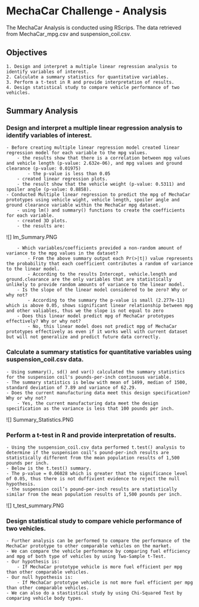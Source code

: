 # MechaCar Challenge - Analysis
The MechaCar Analysis is conducted using RScrips. The data retrieved from MechaCar_mpg.csv and suspension_coil.csv.
## Objectives
	1. Design and interpret a multiple linear regression analysis to identify variables of interest.
	2. Calculate a summary statistics for quantitative variables.
	3. Perform a t-test in R and provide interpretation of results.
	4. Design statistical study to compare vehicle performance of two vehicles.

## Summary Analysis
### Design and interpret a multiple linear regression analysis to identify variables of interest.
	- Before creating multiple linear regression model created linear regression model for each variable to the mpg values.
		- the results show that there is a correlation between mpg values and vehicle length (p-value: 2.632e-06), and mpg values and ground clearance (p-value: 0.01975)
			- the p-value is less than 0.05
		- created linear regression plots.
		- the result show that the vehicle weight (p-value: 0.5311) and spoiler angle (p-value: 0.8858).
	- Conducted Multiple linear regression to predict the mpg of MechaCar prototypes using vehicle wight, vehicle length, spoiler angle and ground clearance variable within the MechaCar mpg dataset.
		- using lm() and summary() functions to create the coefficients for each variable. 
		- created 3D plots.
		- the results are: 
 
![] lm_Summary.PNG

		- Which variables/coefficients provided a non-random amount of variance to the mpg values in the dataset? 
			- From the above summary output each Pr(>|t|) value represents the probability that each coefficient contributes a random of variance to the linear model. 
			- According to the results Intercept, vehicle.length and ground.clearance are the only variables that are statistically unlikely to provide random amounts of variance to the linear model.
		- Is the slope of the linear model considered to be zero? Why or why not?
			- According to the summary the p-value is small (2.277e-11) which is above 0.05, shows significant linear relationship between mpg and other valiables, thus we the slope is not equal to zero
		- Does this linear model predict mpg of MechaCar prototypes effectively? Why or why not?
			- No, this linear model does not predict mpg of MechaCar prototypes effectively as even if it works well with current dataset but will not generalize and predict future data correctly.

### Calculate a summary statistics for quantitative variables using suspension_coil.csv data.
	- Using summary(), sd() and var() calculated the summary statistics for the suspension coil's pounds-per-inch continuous variable.
	- The summary statistics is below with mean of 1499, median of 1500, standard deviation of 7.89 and variance of 62.29.
	- Does the current manufacturing data meet this design specification? Why or why not?
		- Yes, the current manufacturing data meet the design specification as the variance is less that 100 pounds per inch. 

![] Summary_Statistics.PNG

### Perform a t-test in R and provide interpretation of results.
	- Using the suspension_coil.csv data performed t.test() analysis to determine if the suspension coil’s pound-per-inch results are statistically different from the mean population results of 1,500 pounds per inch.
	- Below is the t.test() summary. 
	- The p-value = 0.06028 which is greater that the significance level of 0.05, thus there is not duffivient evidence to reject the null hypothesis. 
	- the suspension coil’s pound-per-inch results are statistically similar from the mean population results of 1,500 pounds per inch.

![] t_test_summary.PNG

### Design statistical study to compare vehicle performance of two vehicles.
	- Further analysis can be performed to compare the performance of the MechaCar prototype to other comparable vehicles on the market. 
	- We can compare the vehicle performance by comparing fuel efficiency and mpg of both type of vehicles by using Two-Sample t-Test.
	- Our hypothesis is:
		- If MechaCar prototype vehicle is more fuel efficient per mpg than other comparable vehicles.
	- Our null hypothesis is:
		- If MechaCar prototype vehicle is not more fuel efficient per mpg than other comparable vehicles. 
	- We can also do a stastistical study by using Chi-Squared Test by comparing vehicle body types.